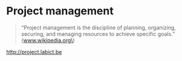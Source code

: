 # Project management

> “Project management is the discipline of planning, organizing, securing, and managing resources to achieve specific goals.” \(www.wikipedia.org\)


http://project.labict.be 

